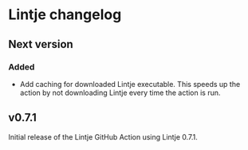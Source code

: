 # Lintje changelog

## Next version

### Added

- Add caching for downloaded Lintje executable. This speeds up the action by
  not downloading Lintje every time the action is run.

## v0.7.1

Initial release of the Lintje GitHub Action using Lintje 0.7.1.
